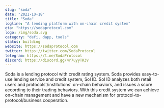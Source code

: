 ```yaml
---
slug: "soda"
date: "2021-10-18"
title: "Soda"
logline: "A lending platform with on-chain credit system"
cta: "https://sodaprotocol.com"
logo: /img/soda.svg
category: "defi, dapp, tools"
status: building
website: https://sodaprotocol.com
twitter: https://twitter.com/SodaProtocol
telegram: https://t.me/SodaProtocol
discord: https://discord.gg/4r7uyyTR3V
---
```


Soda is a lending protocol with credit rating system. Soda provides easy-to-use lending service and credit system, Sol ID. Sol ID analyzes both retail users and protocols'/institutions' on-chain behaviors, and issues a score according to their trading behaviors. With this credit system we can achieve on-chain management and have a new mechanism for protocol-to-protocol/business cooperation.
